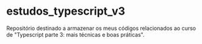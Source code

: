 # estudos_typescript_v3
Repositório destinado a armazenar os meus códigos relacionados ao curso de  "Typescript parte 3: mais técnicas e boas práticas".
